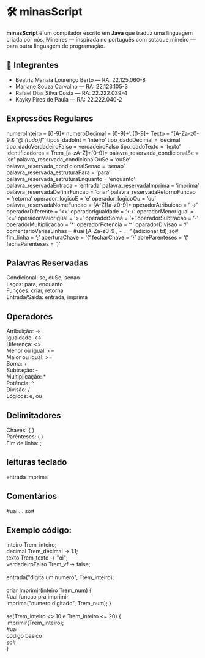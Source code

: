 # 🛠️ minasScript

**minasScript** é um compilador escrito em **Java** que traduz uma linguagem criada por nós, Mineires — inspirada no português com sotaque mineiro — para outra linguagem de programação.

## 👥 Integrantes

- Beatriz Manaia Lourenço Berto — RA: 22.125.060-8  
- Mariane Souza Carvalho — RA: 22.123.105-3  
- Rafael Dias Silva Costa — RA: 22.222.039-4  
- Kayky Pires de Paula — RA: 22.222.040-2  

## Expressões Regulares
 numeroInteiro = [0-9]+
numeroDecimal = [0-9]+’.’[0-9]+
Texto = “[A-Za-z0-9,*&¨@ (tudo)]*”’
tipos_dadoInt = ‘inteiro’
tipo_dadoDecimal = ‘decimal’
tipo_dadoVerdadeiroFalso = verdadeiroFalso
tipo_dadoTexto = ‘texto’
identificadores =  Trem_[a-zA-Z]+[0-9]*
palavra_reservada_condicionalSe = ‘se’
palavra_reservada_condicionalOuSe = ‘ouSe’
palavra_reservada_condicionalSenao = ‘senao’
palavra_reservada_estruturaPara = ‘para’
palavra_reservada_estruturaEnquanto = ‘enquanto’
palavra_reservadaEntrada = ‘entrada’
palavra_reservadaImprima = ‘imprima’
palavra_reservadaDefinirFuncao = ‘criar’
palavra_reservadaRetornoFuncao = ‘retorna’
operador_logicoE = ‘e’
operador_logicoOu = ‘ou’
palavra_reservadaNomeFuncao = [A-Z][a-z0-9]*
operadorAtribuicao = ‘ ->’  
 operadorDiferente = ‘<>’
 operadorIgualdade = ‘<->’
operadorMenorIgual = ‘<=’
operadorMaiorigual = ‘>=’
operadorSoma = ‘+’
operadorSubtracao = ‘-’
operadorMultiplicacao = ’*’
operadorPotencia =  ‘^’
oparadorDivisao = ‘/’
comentarioVariasLinhas = #uai [A-Za-z0-9 , - . : “ (adicionar td)]so#
fim_linha = ‘;’
aberturaChave = ‘{‘
fecharChave = ‘}’
abreParenteses = ‘(‘
fechaParenteses = ‘)’


## Palavras Reservadas

Condicional: se, ouSe, senao
<br>Laços: para, enquanto
<br>Funções: criar, retorna
<br>Entrada/Saída: entrada, imprima

## Operadores
Atribuição:         ->
<br>Igualdade:          <->
<br>Diferença:          <>
<br>Menor ou igual:     <=
<br>Maior ou igual:     >=
<br>Soma:               +
<br>Subtração:          -
<br>Multiplicação:      *
<br>Potência:           ^
<br>Divisão:            /
<br>Lógicos:            e, ou

## Delimitadores
Chaves:             { }
<br>Parênteses:         ( )
<br>Fim de linha:       ;

## leituras teclado
entrada 
imprima


## Comentários
#uai ... so#      


## Exemplo código:
inteiro Trem_inteiro;
<br>decimal Trem_decimal -> 1.1;
<br>texto Trem_texto -> "oi";
<br>verdadeiroFalso Trem_vf -> false;
<br>
<br>entrada("digita um numero", Trem_inteiro);
<br>
<br>criar Imprimir(inteiro Trem_num) {
  <br>#uai funcao pra imprimir
  <br>imprima("numero digitado", Trem_num);
}
<br>
<br>se(Trem_inteiro <> 10 e Trem_inteiro <= 20) {
  <br>imprimir(Trem_inteiro);
  <br>#uai
  <br>código basico
  <br>so#
<br>}



